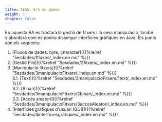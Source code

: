 ```yaml
---
title: AEA5. E/S de dades
weight: 5
chapter: false
---
```


En aquesta RA es tractarà la gestió de fitxers i la seva manipulació, també s'abordarà com es podria dissenyar interfícies gràfiques en Java. Els punts són els següents:

1. [Fluxos de dades: byte, character]({{%relref "5esdades/1fluxos/_index.en.md" %}})
2. [Gestió File]({{%relref "5esdades/2fitxers/_index.en.md" %}})
3. [Manipulació fitxers]({{%relref "5esdades/3manipulacioFitxers/_index.en.md" %}})<br>
    3.1. [Text]({{%relref "5esdades/3manipulacioFitxers/1text/_index.en.md" %}})   <br>
    3.2. [Binari]({{%relref "5esdades/3manipulacioFitxers/2binari/_index.en.md" %}})<br>
    3.3. [Accés aleatori]({{%relref "5esdades/3manipulacioFitxers/3accesAleatori/_index.en.md" %}}) 
4. [Interfícies gràfiques d'usuari (GUI)]({{%relref "5esdades/4interficiesgrafiques/_index.en.md" %}})


